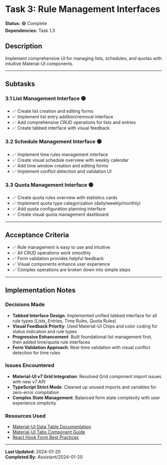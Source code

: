 # Task 3: Rule Management Interfaces

**Status:** 🟢 Complete  
**Dependencies:** Task 1.3  

## Description
Implement comprehensive UI for managing lists, schedules, and quotas with intuitive Material-UI components.

---

## Subtasks

### 3.1 List Management Interface 🟢
- ✅ Create list creation and editing forms
- ✅ Implement list entry addition/removal interface
- ✅ Add comprehensive CRUD operations for lists and entries
- ✅ Create tabbed interface with visual feedback

### 3.2 Schedule Management Interface 🟢
- ✅ Implement time rules management interface  
- ✅ Create visual schedule overview with weekly calendar
- ✅ Add time window creation and editing forms
- ✅ Implement conflict detection and validation UI

### 3.3 Quota Management Interface 🟢
- ✅ Create quota rules overview with statistics cards
- ✅ Implement quota type categorization (daily/weekly/monthly)
- ✅ Add quota configuration planning interface
- ✅ Create visual quota management dashboard

---

## Acceptance Criteria
- ✅ Rule management is easy to use and intuitive
- ✅ All CRUD operations work smoothly
- ✅ Form validation provides helpful feedback
- ✅ Visual components enhance user experience
- ✅ Complex operations are broken down into simple steps

---

## Implementation Notes

### Decisions Made
- **Tabbed Interface Design**: Implemented unified tabbed interface for all rule types (Lists, Entries, Time Rules, Quota Rules)
- **Visual Feedback Priority**: Used Material-UI Chips and color coding for status indication and rule types
- **Progressive Enhancement**: Built foundational list management first, then added time/quota rule interfaces
- **Form Validation Approach**: Real-time validation with visual conflict detection for time rules

### Issues Encountered  
- **Material-UI v7 Grid Integration**: Resolved Grid component import issues with new v7 API
- **TypeScript Strict Mode**: Cleaned up unused imports and variables for zero-error compilation
- **Complex State Management**: Balanced form state complexity with user experience simplicity

### Resources Used
- [Material-UI Data Table Documentation](https://mui.com/material-ui/react-table/)
- [Material-UI Tabs Component Guide](https://mui.com/material-ui/react-tabs/)
- [React Hook Form Best Practices](https://react-hook-form.com/get-started)

---

**Last Updated:** 2024-01-20  
**Completed By:** Assistant/2024-01-20 